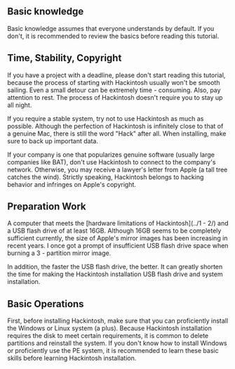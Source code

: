 ## Basic knowledge

Basic knowledge assumes that everyone understands by default. If you don't, it is recommended to review the basics before reading this tutorial.

## Time, Stability, Copyright

If you have a project with a deadline, please don't start reading this tutorial, because the process of starting with Hackintosh usually won't be smooth sailing. Even a small detour can be extremely time - consuming. Also, pay attention to rest. The process of Hackintosh doesn't require you to stay up all night.

If you require a stable system, try not to use Hackintosh as much as possible. Although the perfection of Hackintosh is infinitely close to that of a genuine Mac, there is still the word "Hack" after all. When installing, make sure to back up important data.

If your company is one that popularizes genuine software (usually large companies like BAT), don't use Hackintosh to connect to the company's network. Otherwise, you may receive a lawyer's letter from Apple (a tall tree catches the wind). Strictly speaking, Hackintosh belongs to hacking behavior and infringes on Apple's copyright.

## Preparation Work

A computer that meets the [hardware limitations of Hackintosh](../1 - 2/) and a USB flash drive of at least 16GB. Although 16GB seems to be completely sufficient currently, the size of Apple's mirror images has been increasing in recent years. I once got a prompt of insufficient USB flash drive space when burning a 3 - partition mirror image.

In addition, the faster the USB flash drive, the better. It can greatly shorten the time for making the Hackintosh installation USB flash drive and system installation.

## Basic Operations

First, before installing Hackintosh, make sure that you can proficiently install the Windows or Linux system (a plus). Because Hackintosh installation requires the disk to meet certain requirements, it is common to delete partitions and reinstall the system. If you don't know how to install Windows or proficiently use the PE system, it is recommended to learn these basic skills before learning Hackintosh installation.